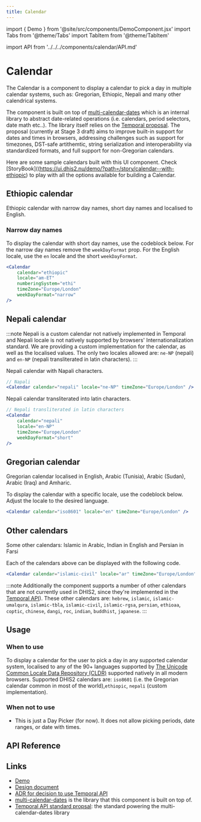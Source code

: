 ```yaml
---
title: Calendar
---
```


import { Demo } from '@site/src/components/DemoComponent.jsx'
import Tabs from '@theme/Tabs'
import TabItem from '@theme/TabItem'

import API from '../../../components/calendar/API.md'

# Calendar

The Calendar is a component to display a calendar to pick a day in multiple calendar systems, such as: Gregorian, Ethiopic, Nepali and many other calendrical systems.

The component is built on top of [multi-calendar-dates](https://github.com/dhis2/multi-calendar-dates/tree/beta) which is an internal library to abstract date-related operations (i.e. calendars, period selectors, date math etc..). The library itself relies on the [Temporal proposal](https://tc39.es/proposal-temporal/#sec-temporal-intro). The proposal (currently at Stage 3 draft) aims to improve built-in support for dates and times in browsers, addressing challenges such as support for timezones, DST-safe artithemtic, string serialization and interoperability via standardized formats, and full support for non-Gregorian calendars.

Here are some sample calendars built with this UI component. Check [StoryBook]((https://ui.dhis2.nu/demo/?path=/story/calendar--with-ethiopic) to play with all the options available for building a Calendar.

## Ethiopic calendar

Ethiopic calendar with narrow day names, short day names and localised to English.

### Narrow day names

<Demo
    path="calendar--basic"
    args="calendar:ethiopic;weekDayFormat:narrow;locale:am-ET;numberingSystem:ethi"
    height="350px"
/>

To display the calendar with short day names, use the codeblock below. For the narrow day names remove the `weekDayFormat` prop. For the English locale, use the `en` locale and the short `weekDayFormat`.

```jsx
<Calendar
    calendar="ethiopic"
    locale="am-ET"
    numberingSystem="ethi"
    timeZone="Europe/London"
    weekDayFormat="narrow"
/>
```

## Nepali calendar

:::note
Nepali is a custom calendar not natively implemented in Temporal and Nepali locale is not natively supported by browsers' Internationalization standard. We are providing a custom implementation for the calendar, as well as the localised values. The only two locales allowed are: `ne-NP` (nepali) and `en-NP` (nepali transliterated in latin characters).
:::

Nepali calendar with Napali characters.

<Demo
    path="calendar--basic"
    args="calendar:nepali;locale:ne-NP"
    height="350px"
/>

```jsx
// Napali
<Calendar calendar="nepali" locale="ne-NP" timeZone="Europe/London" />
```

Nepali calendar transliterated into latin characters.
<Demo
    path="calendar--basic"
    args="calendar:nepali;locale:en-NP"
    height="350px"
/>

```jsx
// Nepali transliterated in latin characters
<Calendar
    calendar="nepali"
    locale="en-NP"
    timeZone="Europe/London"
    weekDayFormat="short"
/>
```

## Gregorian calendar

Gregorian calendar localised in English, Arabic (Tunisia), Arabic (Sudan), Arabic (Iraq) and Amharic.

<Tabs lazy>
    <TabItem value="English" label="English">
        <Demo
            path="calendar--basic"
            args="calendar:gregori;locale:en"
            height="350px"
        />
    </TabItem>
    <TabItem value="Arabic (Tunisia)" label="Arabic (Tunisia)">
        <Demo
            path="calendar--basic"
            args="calendar:gregori;locale:ar-TN"
            height="350px"
        />
    </TabItem>
    <TabItem value="Arabic (Sudan)" label="Arabic (Sudan)">
        <Demo
            path="calendar--basic"
            args="calendar:gregori;locale:ar-SD"
            height="350px"
        />
    </TabItem>
    <TabItem value="Arabic (Iraq)" label="Arabic (Iraq)">
        <Demo
            path="calendar--basic"
            args="calendar:gregori;locale:ar-IQ"
            height="350px"
        />
    </TabItem>
    <TabItem value="Amharic" label="Amharic">
        <Demo
            path="calendar--basic"
            args="calendar:gregori;locale:am-ET"
            height="350px"
        />
    </TabItem>
</Tabs>

To display the calendar with a specific locale, use the codeblock below. Adjust the locale to the desired language.

```jsx
<Calendar calendar="iso8601" locale="en" timeZone="Europe/London" />
```

## Other calendars

Some other calendars: Islamic in Arabic, Indian in English and Persian in Farsi

<Tabs>
    <TabItem value="Islamic in Arabic" label="Islamic in Arabic">
        <Demo
            path="calendar--basic"
            args="calendar:islamic-civil;locale:ar"
            height="350px"
        />
    </TabItem>
    <TabItem value="Indian in English" label="Indian in English">
        <Demo
            path="calendar--basic"
            args="calendar:indian;locale:en;weekDayFormat:short"
            height="350px"
        />
    </TabItem>
    <TabItem value="Persian in Farsi" label="Persian in Farsi">
        <Demo
            path="calendar--basic"
            args="calendar:persian;locale:fa;weekDayFormat:short"
            height="350px"
        />
    </TabItem>
</Tabs>

Each of the calendars above can be displayed with the following code.

```jsx
<Calendar calendar="islamic-civil" locale="ar" timeZone="Europe/London" />
```

:::note
Additionally the component supports a number of other calendars that are not currently used in DHIS2, since they're implemented in the [Temporal API](https://tc39.es/proposal-temporal/)). These other calendars are: `hebrew`, `islamic`, `islamic-umalqura`, `islamic-tbla`, `islamic-civil`, `islamic-rgsa`, `persian`, `ethioaa`, `coptic`, `chinese`, `dangi`, `roc`, `indian`, `buddhist`, `japanese`.
:::

## Usage

### When to use

To display a calendar for the user to pick a day in any supported calendar system, localised to any of the 90+ languages supported by [The Unicode Common Locale Data Repository (CLDR)](https://cldr.unicode.org/index) supported natively in all modern browsers. Supported DHIS2 calendars are: `iso8601` (i.e. the Gregorian calendar common in most of the world),`ethiopic`, `nepali` (custom implementation).

### When not to use

-   This is just a Day Picker (for now). It does not allow picking periods, date ranges, or date with times.

## API Reference

<API />

## Links

-   <a href="/demo/?path=/story/calendar--ethiopic" target="_blank">Demo</a>
-   [Design document](https://docs.google.com/document/d/19zjyB45oBbqC5KeubaU8E7cw9fGhFc3tOXY0GkzZKqc/edit#)
-   [ADR for decision to use Temporal API](https://github.com/dhis2/multi-calendar-dates/blob/beta/doc/architecture/decisions/0002-use-temporal-api-as-the-backbone-for-the-engine.md)
-   [multi-calendar-dates](https://github.com/dhis2/multi-calendar-dates) is the library that this component is built on top of.
-   [Temporal API standard propsal](https://tc39.es/proposal-temporal/): the standard powering the multi-calendar-dates library
